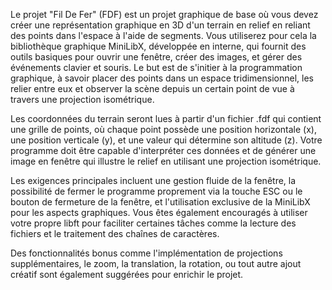 Le projet "Fil De Fer" (FDF) est un projet graphique de base où vous devez créer une représentation graphique en 3D d'un terrain en relief en reliant des points dans l'espace à l'aide de segments. Vous utiliserez pour cela la bibliothèque graphique MiniLibX, développée en interne, qui fournit des outils basiques pour ouvrir une fenêtre, créer des images, et gérer des événements clavier et souris. Le but est de s'initier à la programmation graphique, à savoir placer des points dans un espace tridimensionnel, les relier entre eux et observer la scène depuis un certain point de vue à travers une projection isométrique.

Les coordonnées du terrain seront lues à partir d'un fichier .fdf qui contient une grille de points, où chaque point possède une position horizontale (x), une position verticale (y), et une valeur qui détermine son altitude (z). Votre programme doit être capable d'interpréter ces données et de générer une image en fenêtre qui illustre le relief en utilisant une projection isométrique.

Les exigences principales incluent une gestion fluide de la fenêtre, la possibilité de fermer le programme proprement via la touche ESC ou le bouton de fermeture de la fenêtre, et l'utilisation exclusive de la MiniLibX pour les aspects graphiques. Vous êtes également encouragés à utiliser votre propre libft pour faciliter certaines tâches comme la lecture des fichiers et le traitement des chaînes de caractères.

Des fonctionnalités bonus comme l'implémentation de projections supplémentaires, le zoom, la translation, la rotation, ou tout autre ajout créatif sont également suggérées pour enrichir le projet.
